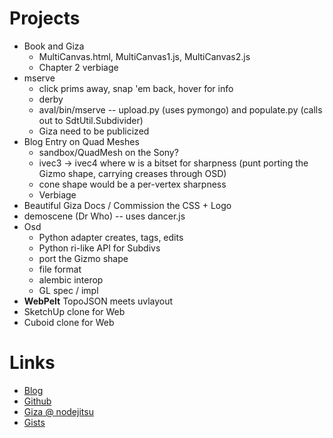 # Projects

- Book and Giza
  - MultiCanvas.html, MultiCanvas1.js, MultiCanvas2.js
  - Chapter 2 verbiage
- mserve
  - click prims away, snap 'em back, hover for info
  - derby
  - aval/bin/mserve -- upload.py (uses pymongo) and populate.py (calls out to SdtUtil.Subdivider)
  - Giza need to be publicized
- Blog Entry on Quad Meshes
  - sandbox/QuadMesh on the Sony?
  - ivec3 -> ivec4 where w is a bitset for sharpness (punt porting the Gizmo shape, carrying creases through OSD)
  - cone shape would be a per-vertex sharpness
  - Verbiage
- Beautiful Giza Docs / Commission the CSS + Logo
- demoscene (Dr Who) -- uses dancer.js
- Osd
  - Python adapter creates, tags, edits
  - Python ri-like API for Subdivs
  - port the Gizmo shape
  - file format
  - alembic interop
  - GL spec / impl
- **WebPelt** TopoJSON meets uvlayout
- SketchUp clone for Web
- Cuboid clone for Web

# Links

- [Blog](http://github.prideout.net/)
- [Github](https://github.com/prideout?tab=repositories)
- [Giza @ nodejitsu](http://giza.nodejitsu.com/)
- [Gists](https://gist.github.com/prideout)
